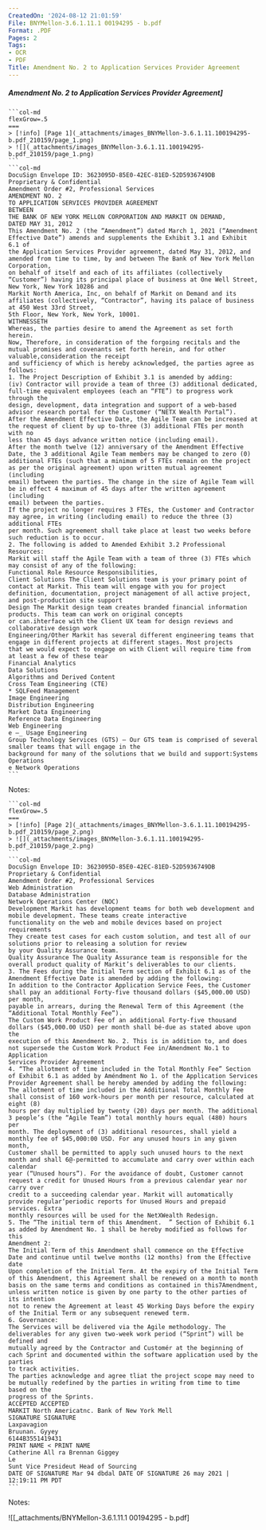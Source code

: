 ```yaml
---
CreatedOn: '2024-08-12 21:01:59'
File: BNYMellon-3.6.1.11.1 00194295 - b.pdf
Format: .PDF
Pages: 2
Tags:
- OCR
- PDF
Title: Amendment No. 2 to Application Services Provider Agreement
---
```


##### Amendment No. 2 to Application Services Provider Agreement]

  
````col
```col-md
flexGrow=.5
===
> [!info] [Page 1](_attachments/images_BNYMellon-3.6.1.11.100194295-b.pdf_210159/page_1.png)
> ![](_attachments/images_BNYMellon-3.6.1.11.100194295-b.pdf_210159/page_1.png)
```  
```col-md
DocuSign Envelope ID: 3623095D-85E0-42EC-81ED-52D5936749DB  
Proprietary & Confidential
Amendment Order #2, Professional Services  
AMENDMENT NO. 2
TO APPLICATION SERVICES PROVIDER AGREEMENT
BETWEEN
THE BANK OF NEW YORK MELLON CORPORATION AND MARKIT ON DEMAND,
DATED MAY 31, 2012  
This Amendment No. 2 (the “Amendment”) dated March 1, 2021 (“Amendment Effective Date”) amends and supplements the Exhibit 3.1 and Exhibit 6.1 of
the Application Services Provider agreement, dated May 31, 2012, and amended from time to time, by and between The Bank of New York Mellon Corporation,
on behalf of itself and each of its affiliates (collectively “Customer”) having its principal place of business at One Well Street, New York, New York 10286 and
Markit North America, Inc, on behalf of Markit on Demand and its affiliates (collectively, “Contractor”, having its palace of business at 450 West 33rd Street,
5th Floor, New York, New York, 10001.  
WITHNESSETH
Whereas, the parties desire to amend the Agreement as set forth herein.  
Now, Therefore, in consideration of the forgoing recitals and the mutual promises and covenants set forth herein, and for other valuable,consideration the receipt
and sufficiency of which is hereby acknowledged, the parties agree as follows:  
1. The Project Description of Exhibit 3.1 is amended by adding:
(iv) Contractor will provide a team of three (3) additional dedicated, full-time equivalent employees (each an “FTE”) to progress work through the
design, development, data integration and support of a web-based advisor research portal for the Customer (“NETX Wealth Portal”).  
After the Amendment Effective Date, the Agile Team can be increased at the request of client by up to-three (3) additional FTEs per month with no
less than 45 days advance written notice (including email).  
After the month twelve (12) anniversary of the Amendment Effective Date, the 3 additional Agile Team members may be changed to zero (0)
additional FTEs (such that a minimum of 5 FTEs remain on the project as per the original agreement) upon written mutual agreement (including
email) between the parties. The change in the size of Agile Team will be in effect 4 maximum of 45 days after the written agreement (including
email) between the parties.  
If the project no longer requires 3 FTEs, the Customer and Contractor may agree, in writing (including email) to reduce the three (3) additional FTEs
per month. Such agreement shall take place at least two weeks before such reduction is to occur.  
2. The following is added to Amended Exhibit 3.2 Professional Resources:  
Markit will staff the Agile Team with a team of three (3) FTEs which may consist of any of the following:  
Functional Role Resource Responsibilities,  
Client Solutions The Client Solutions team is your primary point of contact at Markit. This team will engage with you for project
definition, documentation, project management of all active project, and post-production site support  
Design The Markit design team creates branded financial information products. This team can work on original concepts
or can.ihterface with the Client UX team for design reviews and collaborative design work  
Engineering/Other Markit has several different engineering teams that engage in different projects at different stages. Most projects
that we would expect to engage on with Client will require time from at least a few of these tear
Financial Analytics
Data Solutions
Algorithms and Derived Content
Cross Team Engineering (CTE)
* SQLFeed Management
Image Engineering
Distribution Engineering
Market Data Engineering
Reference Data Engineering
Web Engineering
e —_ Usage Engineering
Group Technology Services (GTS) — Our GTS team is comprised of several smaller teams that will engage in the
background for many of the solutions that we build and support:Systems Operations
e Network Operations  
```
````
Notes:    
````col
```col-md
flexGrow=.5
===
> [!info] [Page 2](_attachments/images_BNYMellon-3.6.1.11.100194295-b.pdf_210159/page_2.png)
> ![](_attachments/images_BNYMellon-3.6.1.11.100194295-b.pdf_210159/page_2.png)
```  
```col-md
DocuSign Envelope ID: 3623095D-85E0-42EC-81ED-52D5936749DB  
Proprietary & Confidential
Amendment Order #2, Professional Services  
Web Administration
Database Administration
Network Operations Center (NOC)  
Development Markit has development teams for both web development and mobile development. These teams create interactive
functionality on the web and mobile devices based on project requirements  
They create test cases for each custom solution, and test all of our solutions prior to releasing a solution for review
by your Quality Assurance team.  
Quality Assurance The Quality Assurance team is responsible for the overall product quality of Markit’s deliverables to our clients.  
3. The Fees during the Initial Term section of Exhibit 6.1 as of the Amendment Effective Date is amended by adding the following:  
In addition to the Contractor Application Service Fees, the Customer shall pay an additional Forty-five thousand dollars ($45,000.00 USD) per month,
payable in arrears, during the Renewal Term of this Agreement (the “Additional Total Monthly Fee”).  
The Custom Work Product Fee of an additional Forty-five thousand dollars ($45,000.00 USD) per month shall bé-due as stated above upon the
execution of this Amendment No. 2. This is in addition to, and does not supersede the Custom Work Product Fee in/Amendment No.1 to Application
Services Provider Agreement  
4. “The allotment of time included in the Total Monthly Fee” Section of Exhibit 6.1 as added by Améndment No 1. of the Application Services
Provider Agreement shall be hereby amended by adding the following:  
The allotment of time included in the Additional Total Monthly Fee shall consist of 160 work-hours per month per resource, calculated at eight (8)
hours per day multiplied by twenty (20) days per month. The additional 3 people’s (the “Agile Team”) total monthly hours equal (480) hours per
month. The deployment of (3) additional resources, shall yield a monthly fee of $45,000:00 USD. For any unused hours in any given month,
Customer shall be permitted to apply such unused hours to the next month and shall 6@-permitted to accumulate and carry over within each calendar
year (“Unused hours”). For the avoidance of doubt, Customer cannot request a credit for Unused Hours from a previous calendar year nor carry over
credit to a succeeding calendar year. Markit will automatically provide regular‘periodic reports for Unused Hours and prepaid services. Extra
monthly resources will be used for the NetXWealth Redesign.  
5. The “The initial term of this Amendment.  ” Section of Exhibit 6.1 as added by Amendment No. 1 shall be hereby modified as follows for this
Amendment 2:  
The Initial Term of this Amendment shall commence on the Effective Date and continue until twelve months (12 months) from the Effective date
Upon completion of the Initial Term. At the expiry of the Initial Term of this Amendment, this Agreement shall be renewed on a month to month
basis on the same terms and conditions as contained in this7Amendment, unless written notice is given by one party to the other parties of its intention
not to renew the Agreement at least 45 Working Days before the expiry of the Initial Term or any subsequent renewed term.  
6. Governance:  
The Services will be delivered via the Agile methodology. The deliverables for any given two-week work period (“Sprint”) will be defined and
mutually agreed by the Contractor and Customér at the beginning of cach Sprint and documented within the software application used by the parties
to track activities.  
The parties acknowledge and agree tliat the project scope may need to be mutually redefined by the parties in writing from time to time based on the  
progress of the Sprints.
ACCEPTED ACCEPTED  
MARKIT North Americatnc. Bank of New York Mell
SIGNATURE SIGNATURE  
Laxpavagion  
Bruunan. Gyyey  
6144B3551419431  
PRINT NAME < PRINT NAME  
Catherine All ra Brennan Giggey
Le  
Sunt Vice Presideut Head of Sourcing  
DATE OF SIGNATURE Mar 94 dbdal DATE OF SIGNATURE 26 may 2021 | 12:19:11 PM PDT  
```
````
Notes:  


![[_attachments/BNYMellon-3.6.1.11.1 00194295 - b.pdf]